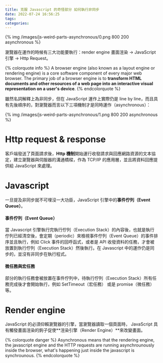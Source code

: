 ```yaml
---
title: 克服 Javascript 的奇怪部分 如何執行非同步
date: 2022-07-24 16:56:25
tags: 
categories:
---
```

{% img /images/js-weird-parts-asynchronous/0.png 800 200 asynchronous %}

瀏覽器在運作的時候有三大功能要執行：render engine 畫面渲染 -> JavaScript 引擎 -> Http Request。

{% colorquote info %}
A browser engine (also known as a layout engine or rendering engine) is a core software component of every major web browser. The primary job of a browser engine is to **transform HTML documents and other resources of a web page into an interactive visual representation on a user's device**.
{% endcolorquote %}

雖然名詞解釋上為非同步，但在 JavaScript 運作上實際仍是 line by line，而且具有先後順序的，對瀏覽器而言以下三項機制才是同時運作（asynchronous）：

{% img /images/js-weird-parts-asynchronous/1.png 800 200 asynchronous %}

# Http request & response
客戶端發送了頁面請求後，**Http 機制**開始運行收發請求與回應網路資源的文本協定，建立瀏覽器與伺服器的溝通橋樑，作為 TCP/IP 的應用層，並且將資料回應提供給 JavaScript 來處理。

# Javascript
一旦提及非同步就不可埋沒一大功臣，JavaScript 引擎中的**事件佇列（Event Queue）**。

#### 事件佇列（Event Queue）
當 Javascript 引擎執行完執行佇列（Execution Stack）的內容後，也就是執行佇列已經清空後，會定期（periodic）來檢視事件佇列（Event Queue）的事件排序並且執行，例如 Click 事件的回呼函式，或者是 API 收發資料的任務，才會被放置到執行佇列（Execution Stack）然後執行。在 Javascript 中的運作仍是同步的，並沒有非同步在執行程式。

#### 微任務與宏任務
部分的執行任務會被放置在事件佇列中，待執行佇列（Execution Stack）所有任務完成後才會開始執行，例如 SetTimeout（宏任務） 或是 promise（微任務） 等。

# Render engine
JavaScript 的必須仰賴瀏覽器的引擎，當瀏覽器讀取一個頁面時， JavaScript 具有觸發畫面渲染的鉤子促使**渲染引擎（Render Engine）**來改變畫面。

{% colorquote danger %}
Asynchronous means that the rendering engine, the javascript engine and the HTTP requests are running asynchrounously inside the browser, what's happening just inside the javascript is synchrounous.
{% endcolorquote %}